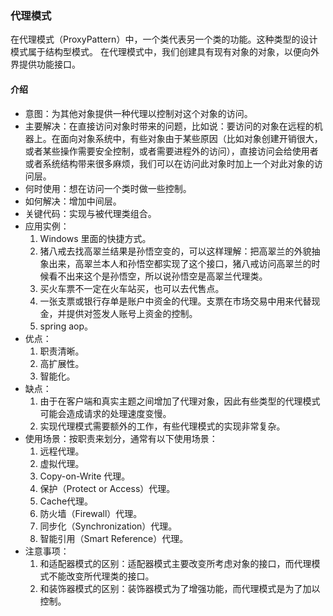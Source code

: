 ### 代理模式
在代理模式（ProxyPattern）中，一个类代表另一个类的功能。这种类型的设计模式属于结构型模式。
在代理模式中，我们创建具有现有对象的对象，以便向外界提供功能接口。
#### 介绍
- 意图：为其他对象提供一种代理以控制对这个对象的访问。
- 主要解决：在直接访问对象时带来的问题，比如说：要访问的对象在远程的机器上。在面向对象系统中，有些对象由于某些原因（比如对象创建开销很大，或者某些操作需要安全控制，或者需要进程外的访问），直接访问会给使用者或者系统结构带来很多麻烦，我们可以在访问此对象时加上一个对此对象的访问层。
- 何时使用：想在访问一个类时做一些控制。
- 如何解决：增加中间层。
- 关键代码：实现与被代理类组合。
- 应用实例： 
    1. Windows 里面的快捷方式。 
    2. 猪八戒去找高翠兰结果是孙悟空变的，可以这样理解：把高翠兰的外貌抽象出来，高翠兰本人和孙悟空都实现了这个接口，猪八戒访问高翠兰的时候看不出来这个是孙悟空，所以说孙悟空是高翠兰代理类。 
    3. 买火车票不一定在火车站买，也可以去代售点。 
    4. 一张支票或银行存单是账户中资金的代理。支票在市场交易中用来代替现金，并提供对签发人账号上资金的控制。 
    5. spring aop。
- 优点： 
    1. 职责清晰。 
    2. 高扩展性。 
    3. 智能化。
- 缺点： 
    1. 由于在客户端和真实主题之间增加了代理对象，因此有些类型的代理模式可能会造成请求的处理速度变慢。 
    2. 实现代理模式需要额外的工作，有些代理模式的实现非常复杂。
- 使用场景：按职责来划分，通常有以下使用场景： 
    1. 远程代理。 
    2. 虚拟代理。 
    3. Copy-on-Write 代理。 
    4. 保护（Protect or Access）代理。 
    5. Cache代理。 
    6. 防火墙（Firewall）代理。 
    7. 同步化（Synchronization）代理。 
    8. 智能引用（Smart Reference）代理。
- 注意事项： 
    1. 和适配器模式的区别：适配器模式主要改变所考虑对象的接口，而代理模式不能改变所代理类的接口。 
    2. 和装饰器模式的区别：装饰器模式为了增强功能，而代理模式是为了加以控制。